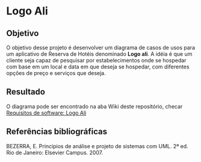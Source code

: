 # Logo Ali

## Objetivo
O objetivo desse projeto é desenvolver um diagrama de casos de usos para um aplicativo de Reserva de Hotéis denominado **Logo ali**.
A idéia é que um cliente seja capaz de pesquisar por estabelecimentos onde se hospedar com base em um local e data em que deseja se hospedar, com diferentes opções de preço e serviços que deseja.

## Resultado
O diagrama pode ser encontrado na aba Wiki deste repositório, checar [Requisitos de software: Logo Ali](https://github.com/Vinicius-Sanches-Cappatti/ReservaDeHoteis/wiki)

## Referências bibliográficas
BEZERRA, E. Princípios de análise e projeto de sistemas com UML. 2ª ed. Rio de Janeiro: Elsevier Campus. 2007.
